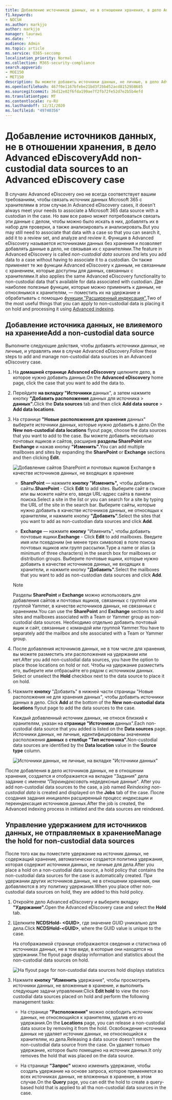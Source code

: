 ```yaml
---
title: Добавление источников данных, не в отношении хранения, в дело Advanced eDiscovery
f1.keywords:
- NOCSH
ms.author: markjjo
author: markjjo
manager: laurawi
ms.date: ''
audience: Admin
ms.topic: article
ms.service: O365-seccomp
localization_priority: Normal
ms.collection: M365-security-compliance
search.appverid:
- MOE150
- MET150
description: Вы можете добавить источники данных, не личные, в дело Advanced eDiscovery и наложить удержание на источник данных. Источники данных, не личные, переиндексированы, поэтому любой контент, помеченный как частично индексируемый, повторно обработать, чтобы сделать его полностью и быстро найти.
ms.openlocfilehash: 467f0e1167bfebe21bd3f2bbd52acd81529b8685
ms.sourcegitcommit: 36d12e02f6fda199ae7f2fb72fe52d7e2b5b4efd
ms.translationtype: MT
ms.contentlocale: ru-RU
ms.lasthandoff: 12/31/2020
ms.locfileid: "49740356"
---
```

# <a name="add-non-custodial-data-sources-to-an-advanced-ediscovery-case"></a><span data-ttu-id="f6f61-104">Добавление источников данных, не в отношении хранения, в дело Advanced eDiscovery</span><span class="sxs-lookup"><span data-stu-id="f6f61-104">Add non-custodial data sources to an Advanced eDiscovery case</span></span>

<span data-ttu-id="f6f61-105">В случаях Advanced eDiscovery оно не всегда соответствует вашим требованиям, чтобы связать источник данных Microsoft 365 с хранителями в этом случае.</span><span class="sxs-lookup"><span data-stu-id="f6f61-105">In Advanced eDiscovery cases, it doesn't always meet your needs to associate a Microsoft 365 data source with a custodian in the case.</span></span> <span data-ttu-id="f6f61-106">Но вам все равно может потребоваться связать эти данные с делом, чтобы можно было искать в них, добавлять их в набор для проверки, а также анализировать и анализировать.</span><span class="sxs-lookup"><span data-stu-id="f6f61-106">But you may still need to associate that data with a case so that you can search it, add it to a review set, and analyze and review it.</span></span> <span data-ttu-id="f6f61-107">Функция в Advanced eDiscovery  называется источниками данных без хранения и позволяет добавлять данные в дело, не связывая их с хранителями.</span><span class="sxs-lookup"><span data-stu-id="f6f61-107">The feature in Advanced eDiscovery is called *non-custodial data sources* and lets you add data to a case without having to associate it to a custodian.</span></span> <span data-ttu-id="f6f61-108">Он также применяет те же функции Advanced eDiscovery к данным, не связанным с хранением, которые доступны для данных, связанных с хранителями.</span><span class="sxs-lookup"><span data-stu-id="f6f61-108">It also applies the same Advanced eDiscovery functionality to non-custodial data that's available for data associated with custodian.</span></span> <span data-ttu-id="f6f61-109">Две наиболее полезные функции, которые можно применить к данным, не относянымся к хранителям, — поместить их на удержание и обрабатывать с помощью [функции "Расширенный индексация".](indexing-custodian-data.md)</span><span class="sxs-lookup"><span data-stu-id="f6f61-109">Two of the most useful things that you can apply to non-custodial data is placing it on hold and processing it using [Advanced indexing](indexing-custodian-data.md).</span></span>

## <a name="add-a-non-custodial-data-source"></a><span data-ttu-id="f6f61-110">Добавление источника данных, не влияемого на хранение</span><span class="sxs-lookup"><span data-stu-id="f6f61-110">Add a non-custodial data source</span></span>

<span data-ttu-id="f6f61-111">Выполните следующие действия, чтобы добавить источники данных, не личные, и управлять ими в случае Advanced eDiscovery.</span><span class="sxs-lookup"><span data-stu-id="f6f61-111">Follow these steps to add and manage non-custodial data sources in an Advanced eDiscovery case.</span></span>

1. <span data-ttu-id="f6f61-112">На **домашней странице Advanced eDiscovery** щелкните дело, в которое нужно добавить данные.</span><span class="sxs-lookup"><span data-stu-id="f6f61-112">On the **Advanced eDiscovery** home page, click the case that you want to add the data to.</span></span>

2. <span data-ttu-id="f6f61-113">Перейдите **на вкладку "Источники** данных", а затем нажмите кнопку **"Добавить расположения** данных для источника  >  **данных".**</span><span class="sxs-lookup"><span data-stu-id="f6f61-113">Click the **Data sources** tab and then click **Add data source** > **Add data locations**.</span></span>

3. <span data-ttu-id="f6f61-114">На странице **"Новые расположения для хранения** данных" выберите источники данных, которые нужно добавить в дело.</span><span class="sxs-lookup"><span data-stu-id="f6f61-114">On the **New non-custodial data locations** flyout page, choose the data sources that you want to add to the case.</span></span> <span data-ttu-id="f6f61-115">Вы можете добавить несколько почтовых ящиков и сайтов, расширив **разделы SharePoint** или **Exchange** и нажав кнопку **"Изменить".**</span><span class="sxs-lookup"><span data-stu-id="f6f61-115">You can add multiple mailboxes and sites by expanding the **SharePoint** or **Exchange** sections and then clicking **Edit**.</span></span>

   ![Добавление сайтов SharePoint и почтовых ящиков Exchange в качестве источников данных, не входящих в хранение](../media/NonCustodialDataSources1.png)

   - <span data-ttu-id="f6f61-117">**SharePoint** — нажмите **кнопку "Изменить",** чтобы добавить сайты.</span><span class="sxs-lookup"><span data-stu-id="f6f61-117">**SharePoint** - Click **Edit** to add sites.</span></span> <span data-ttu-id="f6f61-118">Выберите сайт в списке или вы можете найти его, введя URL-адрес сайта в панели поиска.</span><span class="sxs-lookup"><span data-stu-id="f6f61-118">Select a site in the list or you can search for a site by typing the URL of the site in the search bar.</span></span> <span data-ttu-id="f6f61-119">Выберите сайты, которые нужно добавить в качестве источников данных, не относящых к хранителям, и нажмите кнопку **"Добавить".**</span><span class="sxs-lookup"><span data-stu-id="f6f61-119">Select the sites that you want to add as non-custodian data sources and click **Add**.</span></span>

   - <span data-ttu-id="f6f61-120">**Exchange** — нажмите **кнопку** "Изменить", чтобы добавить почтовые ящики.</span><span class="sxs-lookup"><span data-stu-id="f6f61-120">**Exchange** - Click **Edit** to add mailboxes.</span></span> <span data-ttu-id="f6f61-121">Введите имя или псевдоним (не менее трех символов) в поле поиска почтовых ящиков или групп рассылки.</span><span class="sxs-lookup"><span data-stu-id="f6f61-121">Type a name or alias (a minimum of three characters) in the search box for mailboxes or distribution groups.</span></span> <span data-ttu-id="f6f61-122">Выберите почтовые ящики, которые нужно добавить в качестве источников данных, не входящих в хранители, и нажмите кнопку **"Добавить".**</span><span class="sxs-lookup"><span data-stu-id="f6f61-122">Select the mailboxes that you want to add as non-custodian data sources and click **Add**.</span></span>

   > [!NOTE]
   > <span data-ttu-id="f6f61-123">Разделы **SharePoint** и **Exchange** можно использовать для добавления сайтов и почтовых ящиков, связанных с группой или группой Yammer, в качестве источников данных, не связанных с хранением.</span><span class="sxs-lookup"><span data-stu-id="f6f61-123">You can use the **SharePoint** and **Exchange** sections to add sites and mailboxes associated with a Team or Yammer group as non-custodial data sources.</span></span> <span data-ttu-id="f6f61-124">Необходимо отдельно добавить почтовый ящик и сайт, связанные с командой или группой Yammer.</span><span class="sxs-lookup"><span data-stu-id="f6f61-124">You have to separately add the mailbox and site associated with a Team or Yammer group.</span></span>

4. <span data-ttu-id="f6f61-125">После добавления источников данных, не в том числе для хранения, вы можете разместить эти расположения на удержании или нет.</span><span class="sxs-lookup"><span data-stu-id="f6f61-125">After you add non-custodial data sources, you have the option to place those locations on hold or not.</span></span> <span data-ttu-id="f6f61-126">Чтобы на удержание разместить его, выберите или отбрасыйте его рядом с источником данных. </span><span class="sxs-lookup"><span data-stu-id="f6f61-126">Select or unselect the **Hold** checkbox next to the data source to place it on hold.</span></span>

5. <span data-ttu-id="f6f61-127">Нажмите **кнопку** "Добавить" в нижней части страницы "Новые расположения не для хранения данных", чтобы добавить источники данных в дело. </span><span class="sxs-lookup"><span data-stu-id="f6f61-127">Click **Add** at the bottom of the **New non-custodial data locations** flyout page to add the data sources to the case.</span></span>

   <span data-ttu-id="f6f61-128">Каждый добавленный источник данных, не относя близкий к хранителям, указан на **странице "Источники** данных".</span><span class="sxs-lookup"><span data-stu-id="f6f61-128">Each non-custodial data source that you added is listed on the **Data sources** page.</span></span> <span data-ttu-id="f6f61-129">Источники данных, не личные, идентифицированы значением расположения **данных** в **столбце "Тип источника".**</span><span class="sxs-lookup"><span data-stu-id="f6f61-129">Non-custodial data sources are identified by the **Data location** value in the **Source type** column.</span></span>

   ![Источники данных, не личные, на вкладке "Источники данных"](../media/NonCustodialDataSources2.png)

<span data-ttu-id="f6f61-131">После добавления в дело источников данных, не в отношении хранения, создается и отображается на вкладке "Задания" дела задание с именем *"Переиндексовать* недедексные данные". </span><span class="sxs-lookup"><span data-stu-id="f6f61-131">After you add non-custodial data sources to the case, a job named *Reindexing non-custodial data* is created and displayed on the **Jobs** tab of the case.</span></span> <span data-ttu-id="f6f61-132">После создания задания инициален расширенный процесс индексации и переиндексация источников данных.</span><span class="sxs-lookup"><span data-stu-id="f6f61-132">After the job is created, the Advanced indexing process in initiated and the data sources are reindexed.</span></span>

## <a name="manage-the-hold-for-non-custodial-data-sources"></a><span data-ttu-id="f6f61-133">Управление удержанием для источников данных, не отправляемых в хранение</span><span class="sxs-lookup"><span data-stu-id="f6f61-133">Manage the hold for non-custodial data sources</span></span>

<span data-ttu-id="f6f61-134">После того как вы поместите удержание на источник данных, не содержащий хранение, автоматически создается политика удержания, которая содержит источники данных, не личные для дела.</span><span class="sxs-lookup"><span data-stu-id="f6f61-134">After you place a hold on a non-custodial data source, a hold policy that contains the non-custodial data sources for the case is automatically created.</span></span> <span data-ttu-id="f6f61-135">При удержании других источников данных, не в отношении хранения, они добавляются в эту политику удержания.</span><span class="sxs-lookup"><span data-stu-id="f6f61-135">When you place other non-custodial data sources on hold, they are added to this hold policy.</span></span>

1. <span data-ttu-id="f6f61-136">Откройте дело Advanced eDiscovery и выберите вкладку **"Удержание".**</span><span class="sxs-lookup"><span data-stu-id="f6f61-136">Open the Advanced eDiscovery case and select the **Hold** tab.</span></span>

2. <span data-ttu-id="f6f61-137">Щелкните **NCDSHold- \<GUID\>**, где значение GUID уникально для дела.</span><span class="sxs-lookup"><span data-stu-id="f6f61-137">Click **NCDSHold-\<GUID\>**, where the GUID value is unique to the case.</span></span>

   <span data-ttu-id="f6f61-138">На отображаемой странице отображаются сведения и статистика об источниках данных, не в том виде, в которые они находятся на удержании.</span><span class="sxs-lookup"><span data-stu-id="f6f61-138">The flyout page display information and statistics about the non-custodial data sources on hold.</span></span>

   ![На flyout page for non-custodial data sources hold displays statistics](../media/NonCustodialDataSourcesHoldFlyout.png)

3. <span data-ttu-id="f6f61-140">Нажмите **кнопку "Изменить** удержание", чтобы просмотреть источники данных, не вложенные в хранение, и выполнить следующие задачи управления:</span><span class="sxs-lookup"><span data-stu-id="f6f61-140">Click **Edit hold** to view the non-custodial data sources placed on hold and perform the following management tasks:</span></span>

   - <span data-ttu-id="f6f61-141">На странице **"Расположения"** можно освободить источник данных, не относяющийся к хранителям, удалив его из удержания.</span><span class="sxs-lookup"><span data-stu-id="f6f61-141">On the **Locations** page, you can release a non-custodial data source by removing it from the hold.</span></span> <span data-ttu-id="f6f61-142">Освобождение источника данных не удаляет источник данных, не относяющийся к хранителям, из дела.</span><span class="sxs-lookup"><span data-stu-id="f6f61-142">Releasing a data source doesn't remove the non-custodial data source from the case.</span></span> <span data-ttu-id="f6f61-143">Он удаляет только удержание, которое было помещено на источник данных.</span><span class="sxs-lookup"><span data-stu-id="f6f61-143">It only removes the hold that was placed on the data source.</span></span>

   - <span data-ttu-id="f6f61-144">На странице **"Запрос"** можно изменить удержание, чтобы создать удержание на основе запроса, которое применяется во всех источниках данных, не вложенных в хранение, в этом случае.</span><span class="sxs-lookup"><span data-stu-id="f6f61-144">On the **Query** page, you can edit the hold to create a query-based hold that is applied to all tha non-custodial data sources in the case.</span></span>
